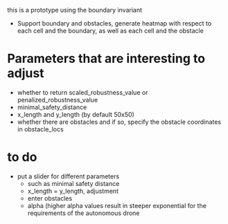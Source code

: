 this is a prototype using the boundary invariant
- Support boundary and obstacles, generate heatmap with respect to each
  cell and the boundary, as well as each cell and the obstacle

# Parameters that are interesting to adjust
- whether to return scaled_robustness_value or
  penalized_robustness_value
- minimal_safety_distance
- x_length and y_length (by default 50x50)
- whether there are obstacles and if so, specify the obstacle
  coordinates in obstacle_locs

# to do
- put a slider for different parameters
  - such as minimal safety distance
  - x_length = y_length, adjustment
  - enter obstacles
  - alpha (higher alpha values result in steeper exponential for the
    requirements of the autonomous drone

